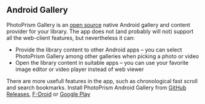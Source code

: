 ## Android Gallery

PhotoPrism Gallery is an [open source](https://github.com/Radiokot/photoprism-android-client) native Android gallery and content provider for your library. The app does not (and probably will not) support all the web-client features, but nevertheless it can:
- Provide the library content to other Android apps – you can select PhotoPrism Gallery among other galleries when picking a photo or video
- Open the library content in suitable apps – you can use your favorite image editor or video player instead of web viewer

There are more usefull features in the app, such as chronological fast scroll and search bookmarks. Install PhotoPrism Android Gallery from [GitHub Releases](https://github.com/Radiokot/photoprism-android-client/releases/latest), [F-Droid](https://f-droid.org/packages/ua.com.radiokot.photoprism) or [Google Play](https://play.google.com/store/apps/details?id=ua.com.radiokot.photoprism)

